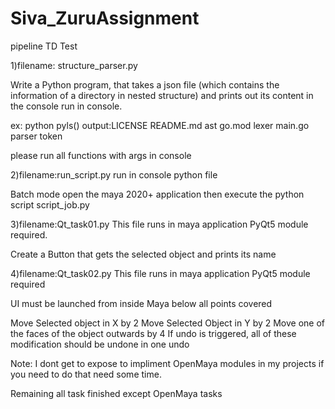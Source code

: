 # Siva_ZuruAssignment
pipeline TD Test

1)filename:
structure_parser.py

Write a Python program, that takes a json file (which contains the information of a directory in nested structure) and
prints out its content in the console
run in console.

ex: python pyls()
output:LICENSE README.md ast go.mod lexer main.go parser token

please run all functions with args in console

2)filename:run_script.py
run in console python file

Batch mode open the maya 2020+ application then execute the python script script_job.py

3)filename:Qt_task01.py
This file runs in maya application PyQt5 module required.

Create a Button that gets the selected object  and prints its name

4)filename:Qt_task02.py
This file runs in maya application PyQt5 module required

UI must be launched from inside Maya below all points covered

Move Selected object in X by 2
Move Selected Object in Y by 2
Move one of the faces of the object outwards by 4
If undo is triggered, all of these modification should be undone in one undo

Note: I dont get to expose to impliment OpenMaya modules in my projects if you need to do that need some time.

Remaining all task finished except OpenMaya tasks
